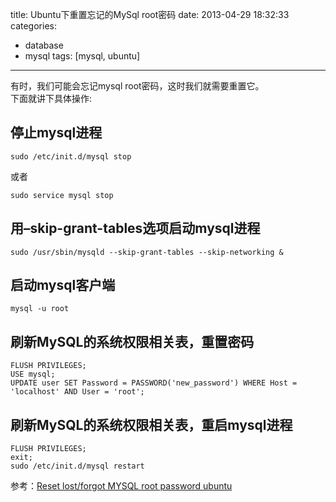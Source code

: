 title: Ubuntu下重置忘记的MySql root密码
date: 2013-04-29 18:32:33
categories:
- database
- mysql
tags: [mysql, ubuntu]
---
有时，我们可能会忘记mysql root密码，这时我们就需要重置它。  
下面就讲下具体操作:

<!--more-->
## 停止mysql进程
```
sudo /etc/init.d/mysql stop
```
或者
```
sudo service mysql stop
```
## 用–skip-grant-tables选项启动mysql进程
```
sudo /usr/sbin/mysqld --skip-grant-tables --skip-networking &
```
## 启动mysql客户端
```
mysql -u root
```
## 刷新MySQL的系统权限相关表，重置密码
```
FLUSH PRIVILEGES;
USE mysql;
UPDATE user SET Password = PASSWORD('new_password') WHERE Host = 'localhost' AND User = 'root';
```
## 刷新MySQL的系统权限相关表，重启mysql进程
```
FLUSH PRIVILEGES;
exit;
sudo /etc/init.d/mysql restart
```

参考：[Reset lost/forgot MYSQL root password ubuntu](http://chetansingh.me/2012/07/01/reset-lostforgot-mysql-root-password-ubuntu/)

